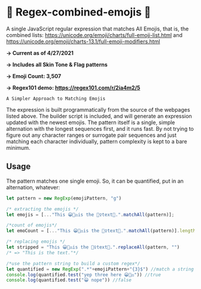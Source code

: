 # 🤠  Regex-combined-emojis 🧐
A single JavaScript regular expression that matches All Emojis, that is, the combined lists:
https://unicode.org/emoji/charts/full-emoji-list.html and https://unicode.org/emoji/charts-13.1/full-emoji-modifiers.html

**-> Current as of 4/27/2021**

**-> Includes all Skin Tone & Flag patterns**

**-> Emoji Count: 3,507**

**-> Regex101 demo: https://regex101.com/r/2ia4m2/5**


```A Simpler Approach to Matching Emojis```


The expression is built programmatically from the source of the webpages listed above. The builder script is included, and will generate an expression updated with the newest emojis. 
The pattern itself is a single, simple alternation with the longest sequences first, and it runs fast.  By not trying to figure out any character ranges or surrogate pair sequences and just matching each character individually, pattern complexity is kept to a bare minimum.

## Usage

The pattern matches one single emoji.  So, it can be quantified, put in an alternation, whatever:


```javascript
let pattern = new RegExp(emojiPattern, "g")

/* extracting the emojis */
let emojis = [..."This 😀👩‍⚖️is the 🧗‍♀️text🥣.".matchAll(pattern)];

/*count of emojis*/
let emoCount = [..."This 😀👩‍⚖️is the 🧗‍♀️text🥣.".matchAll(pattern)].length

/* replacing emojis */
let stripped = "This 😀👩‍⚖️is the 🧗‍♀️text🥣.".replaceAll(pattern, "")
/* => "This is the text."*/

/*use the pattern string to build a custom regex*/
let quantified = new RegExp(".*"+emojiPattern+"{3}$") //match a string ending in 3 emojis
console.log(quantified.test("yep three here 😀👩‍⚖️")) //true
console.log(quantified.test("😀 nope")) //false   
```
